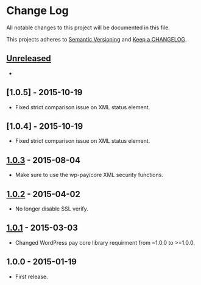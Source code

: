 # Change Log

All notable changes to this project will be documented in this file.

This projects adheres to [Semantic Versioning](http://semver.org/) and [Keep a CHANGELOG](http://keepachangelog.com/).

## [Unreleased][unreleased]
-

## [1.0.5] - 2015-10-19
- Fixed strict comparison issue on XML status element.

## [1.0.4] - 2015-10-19
- Fixed strict comparison issue on XML status element.

## [1.0.3] - 2015-08-04
- Make sure to use the wp-pay/core XML security functions.

## [1.0.2] - 2015-04-02
- No longer disable SSL verify.

## [1.0.1] - 2015-03-03
- Changed WordPress pay core library requirment from ~1.0.0 to >=1.0.0.

## 1.0.0 - 2015-01-19
- First release.

[unreleased]: https://github.com/wp-pay-gateways/qantani/compare/1.0.3...HEAD
[1.0.3]: https://github.com/wp-pay-gateways/qantani/compare/1.0.2...1.0.3
[1.0.2]: https://github.com/wp-pay-gateways/qantani/compare/1.0.1...1.0.2
[1.0.1]: https://github.com/wp-pay-gateways/qantani/compare/1.0.0...1.0.1
